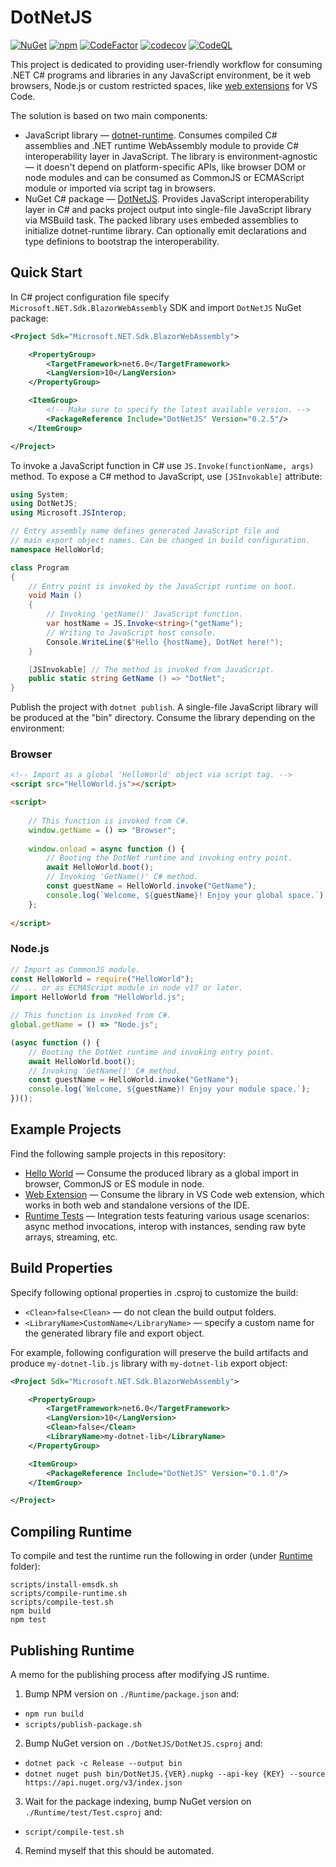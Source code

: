 # DotNetJS

[![NuGet](https://img.shields.io/nuget/v/DotNetJS)](https://www.nuget.org/packages/DotNetJS)
[![npm](https://img.shields.io/npm/v/dotnet-runtime)](https://www.npmjs.com/package/dotnet-runtime)
[![CodeFactor](https://codefactor.io/repository/github/elringus/dotnetjs/badge/main)](https://codefactor.io/repository/github/elringus/dotnetjs/overview/main)
[![codecov](https://codecov.io/gh/Elringus/DotNetJS/branch/main/graph/badge.svg?token=AAhei51ETt)](https://codecov.io/gh/Elringus/DotNetJS)
[![CodeQL](https://github.com/Elringus/DotNetJS/actions/workflows/codeql.yml/badge.svg)](https://github.com/Elringus/DotNetJS/actions/workflows/codeql.yml)

This project is dedicated to providing user-friendly workflow for consuming .NET C# programs and libraries in any JavaScript environment, be it web browsers, Node.js or custom restricted spaces, like [web extensions](https://code.visualstudio.com/api/extension-guides/web-extensions) for VS Code.

The solution is based on two main components:

 - JavaScript library — [dotnet-runtime](https://www.npmjs.com/package/dotnet-runtime). Consumes compiled C# assemblies and .NET runtime WebAssembly module to provide C# interoperability layer in JavaScript. The library is environment-agnostic — it doesn't depend on platform-specific APIs, like browser DOM or node modules and can be consumed as CommonJS or ECMAScript module or imported via script tag in browsers.
 - NuGet C# package — [DotNetJS](https://www.nuget.org/packages/DotNetJS). Provides JavaScript interoperability layer in C# and packs project output into single-file JavaScript library via MSBuild task. The packed library uses embeded assemblies to initialize dotnet-runtime library. Can optionally emit declarations and type definions to bootstrap the interoperability.

## Quick Start

In C# project configuration file specify `Microsoft.NET.Sdk.BlazorWebAssembly` SDK and import `DotNetJS` NuGet package:

```xml
<Project Sdk="Microsoft.NET.Sdk.BlazorWebAssembly">

    <PropertyGroup>
        <TargetFramework>net6.0</TargetFramework>
        <LangVersion>10</LangVersion>
    </PropertyGroup>

    <ItemGroup>
        <!-- Make sure to specify the latest available version. -->
        <PackageReference Include="DotNetJS" Version="0.2.5"/>
    </ItemGroup>

</Project>
```

To invoke a JavaScript function in C# use `JS.Invoke(functionName, args)` method. To expose a C# method to JavaScript, use `[JSInvokable]` attribute:

```csharp
using System;
using DotNetJS;
using Microsoft.JSInterop;

// Entry assembly name defines generated JavaScript file and
// main export object names. Can be changed in build configuration.
namespace HelloWorld;

class Program
{
    // Entry point is invoked by the JavaScript runtime on boot.
    void Main ()
    {
        // Invoking 'getName()' JavaScript function.
        var hostName = JS.Invoke<string>("getName");
        // Writing to JavaScript host console.
        Console.WriteLine($"Hello {hostName}, DotNet here!");
    }

    [JSInvokable] // The method is invoked from JavaScript.
    public static string GetName () => "DotNet";
}
```

Publish the project with `dotnet publish`. A single-file JavaScript library will be produced at the "bin" directory. Consume the library depending on the environment:

### Browser

```html
<!-- Import as a global 'HelloWorld' object via script tag. -->
<script src="HelloWorld.js"></script>

<script>
    
    // This function is invoked from C#.
    window.getName = () => "Browser";
    
    window.onload = async function () {
        // Booting the DotNet runtime and invoking entry point.
        await HelloWorld.boot();
        // Invoking 'GetName()' C# method.
        const guestName = HelloWorld.invoke("GetName");
        console.log(`Welcome, ${guestName}! Enjoy your global space.`);
    };
    
</script>
```

### Node.js

```js
// Import as CommonJS module.
const HelloWorld = require("HelloWorld");
// ... or as ECMAScript module in node v17 or later.
import HelloWorld from "HelloWorld.js";

// This function is invoked from C#.
global.getName = () => "Node.js";

(async function () {
    // Booting the DotNet runtime and invoking entry point.
    await HelloWorld.boot();
    // Invoking 'GetName()' C# method.
    const guestName = HelloWorld.invoke("GetName");
    console.log(`Welcome, ${guestName}! Enjoy your module space.`);
})();
```

## Example Projects

Find the following sample projects in this repository:

 - [Hello World](https://github.com/Elringus/DotNetJS/tree/main/Examples/HelloWorld) — Consume the produced library as a global import in browser, CommonJS or ES module in node.
 - [Web Extension](https://github.com/Elringus/DotNetJS/tree/main/Examples/WebExtension) — Consume the library in VS Code web extension, which works in both web and standalone versions of the IDE.
 - [Runtime Tests](https://github.com/Elringus/DotNetJS/tree/main/Runtime/test) — Integration tests featuring various usage scenarios: async method invocations, interop with instances, sending raw byte arrays, streaming, etc.

## Build Properties

Specify following optional properties in .csproj to customize the build:

 - `<Clean>false<Clean>` — do not clean the build output folders.
 - `<LibraryName>CustomName</LibraryName>` — specify a custom name for the generated library file and export object.

For example, following configuration will preserve the build artifacts and produce `my-dotnet-lib.js` library with `my-dotnet-lib` export object:

```xml
<Project Sdk="Microsoft.NET.Sdk.BlazorWebAssembly">

    <PropertyGroup>
        <TargetFramework>net6.0</TargetFramework>
        <LangVersion>10</LangVersion>
        <Clean>false</Clean>
        <LibraryName>my-dotnet-lib</LibraryName>
    </PropertyGroup>

    <ItemGroup>
        <PackageReference Include="DotNetJS" Version="0.1.0"/>
    </ItemGroup>

</Project>
```

## Compiling Runtime

To compile and test the runtime run the following in order (under [Runtime](https://github.com/Elringus/DotNetJS/tree/main/Runtime) folder):

```
scripts/install-emsdk.sh
scripts/compile-runtime.sh
scripts/compile-test.sh
npm build
npm test
```

## Publishing Runtime

A memo for the publishing process after modifying JS runtime.

1. Bump NPM version on `./Runtime/package.json` and:
 - `npm run build`
 - `scripts/publish-package.sh`
2. Bump NuGet version on `./DotNetJS/DotNetJS.csproj` and:
 - `dotnet pack -c Release --output bin`
 - `dotnet nuget push bin/DotNetJS.{VER}.nupkg --api-key {KEY} --source https://api.nuget.org/v3/index.json`
3. Wait for the package indexing, bump NuGet version on `./Runtime/test/Test.csproj` and:
 - `script/compile-test.sh`
4. Remind myself that this should be automated.
